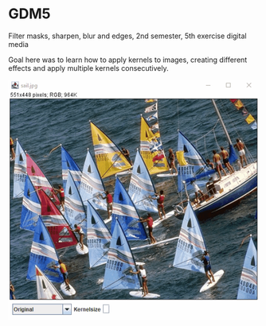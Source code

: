 # GDM5
Filter masks, sharpen, blur and edges, 2nd semester, 5th exercise digital media

Goal here was to learn how to apply kernels to images, creating different effects
and apply multiple kernels consecutively.

<img src="KernelFilters_show.gif">
